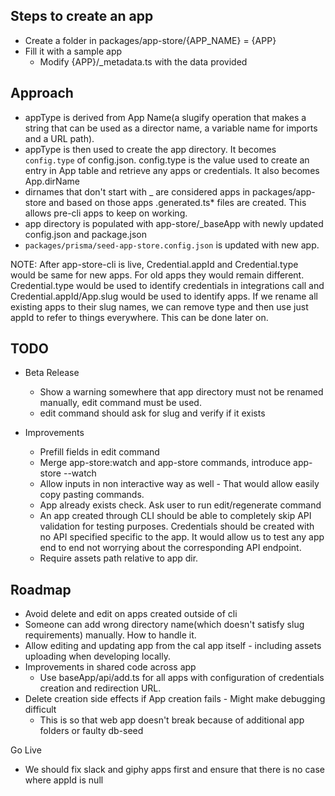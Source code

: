 ## Steps to create an app

- Create a folder in packages/app-store/{APP_NAME} = {APP}
- Fill it with a sample app
  - Modify {APP}/_metadata.ts with the data provided

## Approach

- appType is derived from App Name(a slugify operation that makes a string that can be used as a director name, a variable name for imports and a URL path).
- appType is then used to create the app directory. It becomes `config.type` of config.json. config.type is the value used to create an entry in App table and retrieve any apps or credentials. It also becomes App.dirName
- dirnames that don't start with _ are considered apps in packages/app-store and based on those apps .generated.ts* files are created. This allows pre-cli apps to keep on working.
- app directory is populated with app-store/_baseApp with newly updated config.json and package.json
- `packages/prisma/seed-app-store.config.json` is updated with new app.

NOTE: After app-store-cli is live, Credential.appId and Credential.type would be same for new apps. For old apps they would remain different. Credential.type would be used to identify credentials in integrations call and Credential.appId/App.slug would be used to identify apps.
If we rename all existing apps to their slug names, we can remove type and then use just appId to refer to things everywhere. This can be done later on.

## TODO

- Beta Release
  - Show a warning somewhere that app directory must not be renamed manually, edit command must be used.
  - edit command should ask for slug and verify if it exists
  
- Improvements
  - Prefill fields in edit command
  - Merge app-store:watch and app-store commands, introduce app-store --watch
  - Allow inputs in non interactive way as well - That would allow easily copy pasting commands.
  - App already exists check. Ask user to run edit/regenerate command
  - An app created through CLI should be able to completely skip API validation for testing purposes. Credentials should be created with no API specified specific to the app. It would allow us to test any app end to end not worrying about the corresponding API endpoint.
  -  Require assets path relative to app dir.

## Roadmap
- Avoid delete and edit on apps created outside of cli
- Someone can add wrong directory name(which doesn't satisfy slug requirements) manually. How to handle it.
- Allow editing and updating app from the cal app itself - including assets uploading when developing locally.
- Improvements in shared code across app
  - Use baseApp/api/add.ts for all apps with configuration of credentials creation and redirection URL.
- Delete creation side effects if App creation fails - Might make debugging difficult
  - This is so that web app doesn't break because of additional app folders or faulty db-seed
  

Go Live
- We should fix slack and giphy apps first and ensure that there is no case where appId is null
